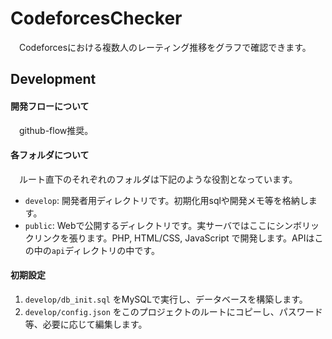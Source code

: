 CodeforcesChecker
=================

　Codeforcesにおける複数人のレーティング推移をグラフで確認できます。

Development
-----------
#### 開発フローについて
　github-flow推奨。

#### 各フォルダについて
　ルート直下のそれぞれのフォルダは下記のような役割となっています。  

- `develop`: 開発者用ディレクトリです。初期化用sqlや開発メモ等を格納します。
- `public`: Webで公開するディレクトリです。実サーバではここにシンボリックリンクを張ります。PHP, HTML/CSS, JavaScript で開発します。APIはこの中の`api`ディレクトリの中です。

#### 初期設定

1. `develop/db_init.sql` をMySQLで実行し、データベースを構築します。
2. `develop/config.json` をこのプロジェクトのルートにコピーし、パスワード等、必要に応じて編集します。
 
